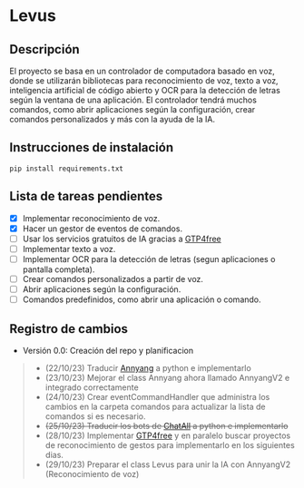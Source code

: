 # Levus 
## Descripción
El proyecto se basa en un controlador de computadora basado en voz, donde se utilizarán bibliotecas para reconocimiento de voz, texto a voz, inteligencia artificial de código abierto y OCR para la detección de letras según la ventana de una aplicación. El controlador tendrá muchos comandos, como abrir aplicaciones según la configuración, crear comandos personalizados y más con la ayuda de la IA.



## Instrucciones de instalación
```shell	
pip install requirements.txt
```

## Lista de tareas pendientes
- [X] Implementar reconocimiento de voz.
- [X] Hacer un gestor de eventos de comandos.
- [ ] Usar los servicios gratuitos de IA gracias a [GTP4free](https://github.com/xtekky/gpt4free)
- [ ] Implementar texto a voz.
- [ ] Implementar OCR para la detección de letras (segun aplicaciones o pantalla completa).
- [ ] Crear comandos personalizados a partir de voz.
- [ ] Abrir aplicaciones según la configuración.
- [ ] Comandos predefinidos, como abrir una aplicación o comando.

## Registro de cambios
- Versión 0.0: Creación del repo y planificacion

> - (22/10/23) Traducir [Annyang](https://github.com/TalAter/annyang) a python e implementarlo
> - (23/10/23) Mejorar el class Annyang ahora llamado AnnyangV2 e integrado correctamente
> - (24/10/23) Crear eventCommandHandler que administra los cambios en la carpeta comandos para actualizar la lista de comandos si es necesario.
> - ~~(25/10/23) Traducir los bots de [ChatAll](https://github.com/sunner/ChatALL/) a python e implementarlo~~
> - (28/10/23) Implementar [GTP4free](https://github.com/xtekky/gpt4free) y en paralelo buscar proyectos de reconocimiento de gestos para implementarlo en los siguientes dias.
> - (29/10/23) Preparar el class Levus para unir la IA con AnnyangV2 (Reconocimiento de voz)
